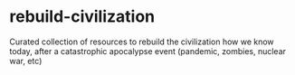 # rebuild-civilization
Curated collection of resources to rebuild the civilization how we know today, after a catastrophic apocalypse event (pandemic, zombies, nuclear war, etc)

